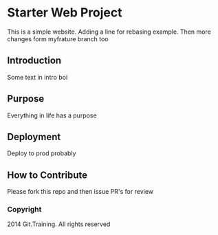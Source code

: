 # Starter Web Project

This is a simple website. Adding a line for rebasing example. Then more changes form myfrature branch too

## Introduction

Some text in intro boi

## Purpose

Everything in life has a purpose 

## Deployment

Deploy to prod probably

## How to Contribute

Please fork this repo and then issue PR's for review

### Copyright 

2014 Git.Training. All rights reserved
